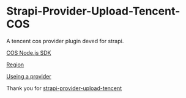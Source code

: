 # Strapi-Provider-Upload-Tencent-COS

A tencent cos provider plugin deved for strapi.

[COS Node.js SDK](https://cloud.tencent.com/document/product/436/8629)

[Region](https://cloud.tencent.com/document/product/436/6224)

[Useing a provider](https://strapi.io/documentation/3.0.0-beta.x/plugins/upload.html#using-a-provider)

Thank you for [strapi-provider-upload-tencent](https://www.npmjs.com/package/strapi-provider-upload-tencent)

